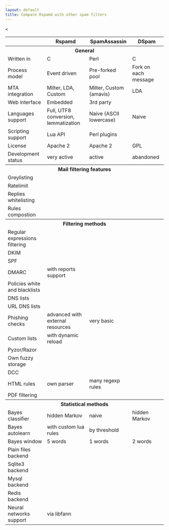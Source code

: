 ```yaml
---
layout: default 
title: Compare Rspamd with other spam filters
---
```


<div class="compare-table">
      <div class="table-responsive">
        <table class="table table-striped">
          <thead>
            <tr>
              <th></th>
              <th>Rspamd</th>
              <th>SpamAssassin</th>
              <th>DSpam</th>
            </tr>
          </thead>
          <tbody>
            <tr class="info">
              <th colspan="4"><center>General</center></th>
            </tr>
            <tr>
              <td >Written in</td>
              <td>C</td>
              <td>Perl</td>
              <td>C</td>
            </tr>
            <tr>
              <td >Process model</td>
              <td>Event driven</td>
              <td>Pre-forked pool</span></td>
              <td>Fork on each message</td>
            </tr>
            <tr>
              <td >MTA integration</td>
              <td>Milter, LDA, Custom</td>
              <td>Milter, Custom (amavis)</span></td>
              <td>LDA</td>
            </tr>
            <tr>
              <td >Web interface</td>
              <td><span class="glyphicon glyphicon-ok icon-green"></span> Embedded</td>
              <td><span class="fa fa-lg fa-question-circle"></span> 3rd party</td>
              <td><span class="glyphicon glyphicon-remove icon-red"></span></td>
            </tr>
            <tr>
              <td >Languages support</td>
              <td><span class="glyphicon glyphicon-ok icon-green"></span> Full, UTF8 conversion, lemmatization</td>
              <td><span class="glyphicon glyphicon-remove icon-red"></span> Naive (ASCII lowercase)</td>
              <td><span class="glyphicon glyphicon-remove icon-red"></span> Naive</td>
            </tr>
            <tr>
              <td >Scripting support</td>
              <td><span class="glyphicon glyphicon-ok icon-green"></span> Lua API</td>
              <td><span class="glyphicon glyphicon-ok icon-green"></span> Perl plugins</td>
              <td><span class="glyphicon glyphicon-remove icon-red"></span></td>
            </tr>
            <tr>
              <td >License</td>
              <td>Apache 2</td>
              <td>Apache 2</td>
              <td>GPL</td>
            </tr>
            <tr>
              <td >Development status</td>
              <td><span class="glyphicon glyphicon-ok icon-green"></span> very active</td>
              <td><span class="glyphicon glyphicon-ok icon-green"></span> active</td>
              <td><span class="glyphicon glyphicon-remove icon-red"></span> abandoned</td>
            </tr>
            <tr class="info">
              <th colspan="4"><center>Mail filtering features</center></th>
            </tr>
            <tr>
              <td >Greylisting</td>
              <td><span class="glyphicon glyphicon-ok icon-green"></span></td>
              <td><span class="glyphicon glyphicon-remove icon-red"></span></td>
              <td><span class="glyphicon glyphicon-remove icon-red"></span></td>
            </tr>
            <tr>
              <td >Ratelimit</td>
              <td><span class="glyphicon glyphicon-ok icon-green"></span></td>
              <td><span class="glyphicon glyphicon-remove icon-red"></span></td>
              <td><span class="glyphicon glyphicon-remove icon-red"></span></td>
            </tr>
            <tr>
              <td >Replies whitelisting</td>
              <td><span class="glyphicon glyphicon-ok icon-green"></span></td>
              <td><span class="glyphicon glyphicon-remove icon-red"></span></td>
              <td><span class="glyphicon glyphicon-remove icon-red"></span></td>
            </tr>
            <tr>
              <td >Rules compostion</td>
              <td><span class="glyphicon glyphicon-ok icon-green"></span></td>
              <<td><span class="glyphicon glyphicon-ok icon-green"></span></td>
              <td><span class="glyphicon glyphicon-remove icon-red"></span></td>
            </tr>
            <tr class="info">
              <th colspan="4"><center>Filtering methods</center></th>
            </tr>
            <tr>
              <td >Regular expressions filtering</td>
              <td><span class="glyphicon glyphicon-ok icon-green"></span></td>
              <td><span class="glyphicon glyphicon-ok icon-green"></span></td>
              <td><span class="glyphicon glyphicon-remove icon-red"></span></td>
            </tr>
            <tr>
              <td >DKIM</td>
              <td><span class="glyphicon glyphicon-ok icon-green"></span></td>
              <td><span class="glyphicon glyphicon-ok icon-green"></span></td>
              <td><span class="glyphicon glyphicon-remove icon-red"></span></td>
            </tr>
            <tr>
              <td >SPF</td>
              <td><span class="glyphicon glyphicon-ok icon-green"></span></td>
              <td><span class="glyphicon glyphicon-ok icon-green"></span></td>
              <td><span class="glyphicon glyphicon-remove icon-red"></span></td>
            </tr>
            <tr>
              <td >DMARC</td>
              <td><span class="glyphicon glyphicon-ok icon-green"></span> with reports support</td>
              <td><span class="glyphicon glyphicon-remove icon-red"></span></td>
              <td><span class="glyphicon glyphicon-remove icon-red"></span></td>
            </tr>
            <tr>
              <td >Policies white and blacklists</td>
              <td><span class="glyphicon glyphicon-ok icon-green"></span></td>
              <td><span class="glyphicon glyphicon-ok icon-green"></span></td>
              <td><span class="glyphicon glyphicon-remove icon-red"></span></td>
            </tr>
            <tr>
              <td >DNS lists</td>
              <td><span class="glyphicon glyphicon-ok icon-green"></span></td>
              <td><span class="glyphicon glyphicon-ok icon-green"></span></td>
              <td><span class="glyphicon glyphicon-remove icon-red"></span></td>
            </tr>
            <tr>
              <td >URL DNS lists</td>
              <td><span class="glyphicon glyphicon-ok icon-green"></span></td>
              <td><span class="glyphicon glyphicon-ok icon-green"></span></td>
              <td><span class="glyphicon glyphicon-remove icon-red"></span></td>
            </tr>
            <tr>
              <td >Phishing checks</td>
              <td><span class="glyphicon glyphicon-ok icon-green"></span> advanced with external resources</td>
              <td><span class="glyphicon glyphicon-ok icon-green"></span> very basic</td>
              <td><span class="glyphicon glyphicon-remove icon-red"></span></td>
            </tr>
            <tr>
              <td >Custom lists</td>
              <td><span class="glyphicon glyphicon-ok icon-green"></span> with dynamic reload</td>
              <td><span class="glyphicon glyphicon-ok icon-green"></span></td>
              <td><span class="glyphicon glyphicon-remove icon-red"></span></td>
            </tr>
            <tr>
              <td >Pyzor/Razor</td>
              <td><span class="glyphicon glyphicon-remove icon-red"></span></td>
              <td><span class="glyphicon glyphicon-ok icon-green"></span></td>
              <td><span class="glyphicon glyphicon-remove icon-red"></span></td>
            </tr>
            <tr>
              <td >Own fuzzy storage</td>
              <td><span class="glyphicon glyphicon-ok icon-green"></span></td>
              <td><span class="glyphicon glyphicon-remove icon-red"></span></td>
              <td><span class="glyphicon glyphicon-remove icon-red"></span></td>
            </tr>
            <tr>
              <td >DCC</td>
              <td><span class="glyphicon glyphicon-ok icon-green"></span></td>
              <td><span class="glyphicon glyphicon-ok icon-green"></span></td>
              <td><span class="glyphicon glyphicon-remove icon-red"></span></td>
            </tr>
            <tr>
              <td >HTML rules</td>
              <td><span class="glyphicon glyphicon-ok icon-green"></span> own parser</td>
              <td><span class="glyphicon glyphicon-ok icon-green"></span> many regexp rules</td>
              <td><span class="glyphicon glyphicon-remove icon-red"></span></td>
            </tr>
            <tr>
              <td >PDF filtering</td>
              <td><span class="glyphicon glyphicon-remove icon-red"></span></td>
              <td><span class="glyphicon glyphicon-ok icon-green"></span></td>
              <td><span class="glyphicon glyphicon-remove icon-red"></span></td>
            </tr>
            <tr class="info">
              <th colspan="4"><center>Statistical methods</center></th>
            </tr>
            <tr>
              <td >Bayes classifier</td>
              <td><span class="glyphicon glyphicon-ok icon-green"></span> hidden Markov</td>
              <td><span class="glyphicon glyphicon-ok icon-green"></span> naive</td>
              <td><span class="glyphicon glyphicon-ok icon-green"></span> hidden Markov</td>
            </tr>
            <tr>
              <td >Bayes autolearn</td>
              <td><span class="glyphicon glyphicon-ok icon-green"></span> with custom lua rules</td>
              <td><span class="glyphicon glyphicon-ok icon-green"></span> by threshold</td>
              <td><span class="glyphicon glyphicon-remove icon-red"></span></td>
            </tr>
            <tr>
              <td >Bayes window</td>
              <td>5 words</td>
              <td>1 words</td>
              <td>2 words</td>
            </tr>
            <tr>
              <td >Plain files backend</td>
              <td><span class="glyphicon glyphicon-ok icon-green"></span></td>
              <td><span class="glyphicon glyphicon-ok icon-green"></span></td>
              <td><span class="glyphicon glyphicon-ok icon-green"></span></td>
            </tr>
            <tr>
              <td >Sqlite3 backend</td>
              <td><span class="glyphicon glyphicon-ok icon-green"></span></td>
              <td><span class="glyphicon glyphicon-ok icon-green"></span></td>
              <td><span class="glyphicon glyphicon-ok icon-green"></span></td>
            </tr>
            <tr>
              <td >Mysql backend</td>
              <td><span class="glyphicon glyphicon-remove icon-red"></span></td>
              <td><span class="glyphicon glyphicon-ok icon-green"></span></td>
              <td><span class="glyphicon glyphicon-ok icon-green"></span></td>
            </tr>
            <tr>
              <td >Redis backend</td>
              <td><span class="glyphicon glyphicon-ok icon-green"></span></td>
              <td><span class="glyphicon glyphicon-ok icon-green"></span></td>
              <td><span class="glyphicon glyphicon-remove icon-red"></span></td>
            </tr>
           <tr>
              <td >Neural networks support</td>
              <td><span class="glyphicon glyphicon-ok icon-green"></span> via libfann</td>
              <td><span class="glyphicon glyphicon-remove icon-red"></span></td>
              <td><span class="glyphicon glyphicon-remove icon-red"></span></td>
            </tr>
          </tbody>
        </table>
      </div>
</div>